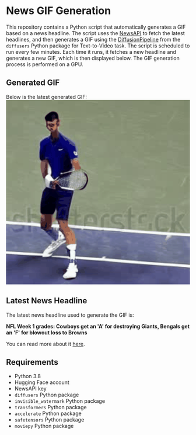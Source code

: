 # News GIF Generation
This repository contains a Python script that automatically generates a GIF based on a news headline. The script uses the [NewsAPI](https://newsapi.org/) to fetch the latest headlines, and then generates a GIF using the [DiffusionPipeline](https://github.com/huggingface/diffusers) from the `diffusers` Python package for Text-to-Video task.
The script is scheduled to run every few minutes. Each time it runs, it fetches a new headline and generates a new GIF, which is then displayed below. The GIF generation process is performed on a GPU.

## Generated GIF
Below is the latest generated GIF:
![Generated GIF](output.gif?raw=true&v=1694491786)

## Latest News Headline
The latest news headline used to generate the GIF is:

**NFL Week 1 grades: Cowboys get an 'A' for destroying Giants, Bengals get an 'F' for blowout loss to Browns**

You can read more about it [here](https://www.cbssports.com/nfl/news/nfl-week-1-grades-cowboys-get-an-a-for-destroying-giants-bengals-get-an-f-for-blowout-loss-to-browns/).

## Requirements
- Python 3.8
- Hugging Face account
- NewsAPI key
- `diffusers` Python package
- `invisible_watermark` Python package
- `transformers` Python package
- `accelerate` Python package
- `safetensors` Python package
- `moviepy` Python package
